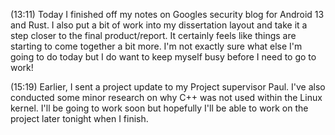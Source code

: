 (13:11)
Today I finished off my notes on Googles security blog for Android 13 and Rust. I also put a bit of work into my dissertation layout and take it a step closer to the final product/report. It certainly feels like things are starting to come together a bit more. I'm not exactly sure what else I'm going to do today but I do want to keep myself busy before I need to go to work! 

(15:19)
Earlier, I sent a project update to my Project supervisor Paul. I've also conducted some minor  research on why C++ was not used within the Linux kernel. I'll be going to work soon but hopefully I'll be able to work on the project later tonight when I finish. 